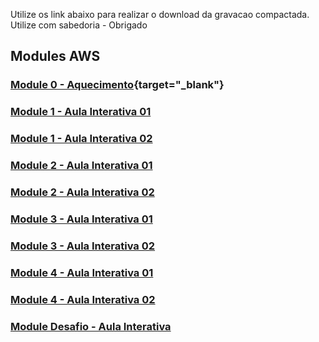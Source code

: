Utilize os  link abaixo para realizar o download da gravacao compactada. Utilize com sabedoria - Obrigado

## Modules AWS

### [Module 0 - Aquecimento](https://drive.google.com/file/d/1CXjerxwQt6qwZY0gLdB5gtepPAlhgrF1/view?usp=sharing){target="_blank"}

### [Module 1 - Aula Interativa 01](https://drive.google.com/file/d/1BIcKV8yQ86dwSjMKwmrg356RvjUxJPX2/view?usp=sharing)

### [Module 1 - Aula Interativa 02](https://drive.google.com/file/d/1QsMmk7nFhgDL3TpMe_i-ZfQgDtVbIsYw/view?usp=sharing)

### [Module 2 - Aula Interativa 01](https://drive.google.com/file/d/1_sY-Fq6mahXIxFilfyYsFtchEciJWFHz/view?usp=drive_link)

### [Module 2 - Aula Interativa 02](https://drive.google.com/file/d/184U2TTQYJ1bZGIe6znZdv78HTT97YmUx/view?usp=drive_link)

### [Module 3 - Aula Interativa 01](https://drive.google.com/file/d/1fkEKyM0p38jV3e6yqeM4buGRHtsPaYx0/view?usp=drive_link)

### [Module 3 - Aula Interativa 02](https://drive.google.com/file/d/1sNXBb_4ivULTLatDchF_hi-Kq2vNywHx/view?usp=drive_link)

### [Module 4 - Aula Interativa 01](https://drive.google.com/file/d/1NB5eB2e9XGpDdAEwmQwThwzAeyMRjZP0/view?usp=drive_link)

### [Module 4 - Aula Interativa 02](https://drive.google.com/file/d/1qvZ62wks0BePWDS191uh35vde9jcsBal/view?usp=drive_link)

### [Module Desafio - Aula Interativa](https://drive.google.com/file/d/1P5eF8Zv7EfE6A1bAsnDgVYmvomDxHd3n/view?usp=drive_link)
